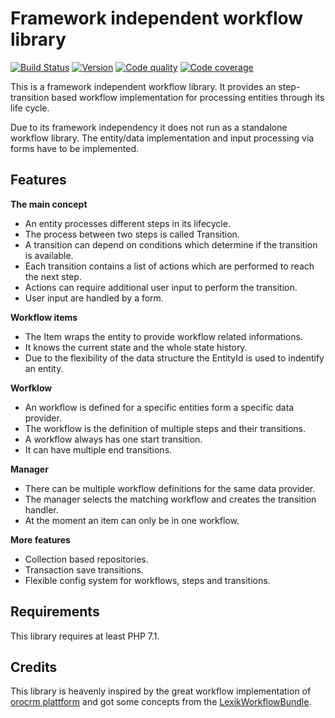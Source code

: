 
Framework independent workflow library
======================================

[![Build Status](http://img.shields.io/travis/netzmacht/workflow/master.svg?style=flat-square)](https://travis-ci.org/netzmacht/workflow)
[![Version](http://img.shields.io/packagist/v/netzmacht/workflow.svg?style=flat-square)](http://packagist.com/packages/netzmacht/workflow)
[![Code quality](http://img.shields.io/scrutinizer/g/netzmacht/workflow.svg?style=flat-square)](https://scrutinizer-ci.com/g/netzmacht/workflow/)
[![Code coverage](http://img.shields.io/scrutinizer/coverage/g/netzmacht/workflow.svg?style=flat-square)](https://scrutinizer-ci.com/g/netzmacht/workflow/)

This is a framework independent workflow library. It provides an step-transition based workflow implementation for 
processing entities through its life cycle.

Due to its framework independency it does not run as a standalone workflow library. The entity/data implementation and
 input processing via forms have to be implemented.
 

Features
--------

**The main concept**
 * An entity processes different steps in its lifecycle. 
 * The process between two steps is called Transition.
 * A transition can depend on conditions which determine if the transition is available.
 * Each transition contains a list of actions which are performed to reach the next step.
 * Actions can require additional user input to perform the transition.
 * User input are handled by a form.
 
**Workflow items**
 * The Item wraps the entity to provide workflow related informations. 
 * It knows the current state and the whole state history.
 * Due to the flexibility of the data structure the EntityId is used to indentify an entity.
 
**Worfklow**
 * An workflow is defined for a specific entities form a specific data provider.
 * The workflow is the definition of multiple steps and their transitions.
 * A workflow always has one start transition.
 * It can have multiple end transitions.

**Manager**
 * There can be multiple workflow definitions for the same data provider.
 * The manager selects the matching workflow and creates the transition handler.
 * At the moment an item can only be in one workflow.
 
**More features**
 * Collection based repositories.
 * Transaction save transitions.
 * Flexible config system for workflows, steps and transitions.
 
Requirements
------------

This library requires at least PHP 7.1.

Credits
-------

This library is heavenly inspired by the great workflow implementation of [orocrm plattform](http://github.com/orocrm/plattform)
and got some concepts from the [LexikWorkflowBundle](https://github.com/lexik/LexikWorkflowBundle).
